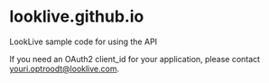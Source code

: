 # looklive.github.io
LookLive sample code for using the API

If you need an OAuth2 client_id for your application, please contact youri.optroodt@looklive.com.

